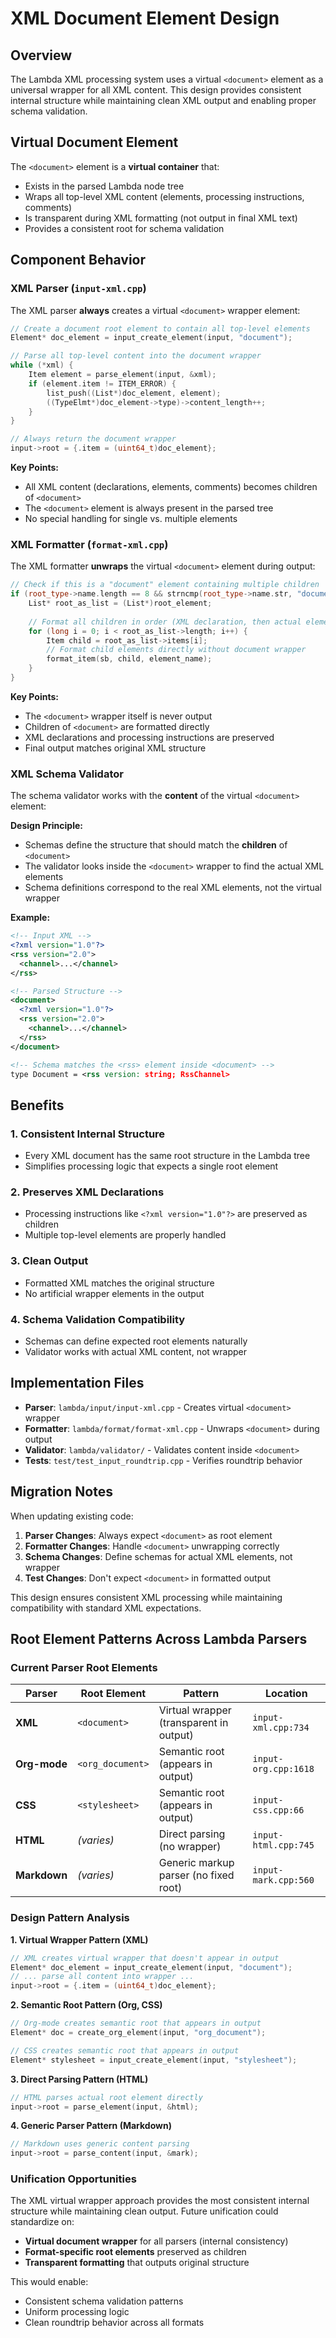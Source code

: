# XML Document Element Design

## Overview

The Lambda XML processing system uses a virtual `<document>` element as a universal wrapper for all XML content. This design provides consistent internal structure while maintaining clean XML output and enabling proper schema validation.

## Virtual Document Element

The `<document>` element is a **virtual container** that:
- Exists in the parsed Lambda node tree
- Wraps all top-level XML content (elements, processing instructions, comments)
- Is transparent during XML formatting (not output in final XML text)
- Provides a consistent root for schema validation

## Component Behavior

### XML Parser (`input-xml.cpp`)

The XML parser **always** creates a virtual `<document>` wrapper element:

```cpp
// Create a document root element to contain all top-level elements
Element* doc_element = input_create_element(input, "document");

// Parse all top-level content into the document wrapper
while (*xml) {
    Item element = parse_element(input, &xml);
    if (element.item != ITEM_ERROR) {
        list_push((List*)doc_element, element);
        ((TypeElmt*)doc_element->type)->content_length++;
    }
}

// Always return the document wrapper
input->root = {.item = (uint64_t)doc_element};
```

**Key Points:**
- All XML content (declarations, elements, comments) becomes children of `<document>`
- The `<document>` element is always present in the parsed tree
- No special handling for single vs. multiple elements

### XML Formatter (`format-xml.cpp`)

The XML formatter **unwraps** the virtual `<document>` element during output:

```cpp
// Check if this is a "document" element containing multiple children
if (root_type->name.length == 8 && strncmp(root_type->name.str, "document", 8) == 0) {
    List* root_as_list = (List*)root_element;
    
    // Format all children in order (XML declaration, then actual elements)
    for (long i = 0; i < root_as_list->length; i++) {
        Item child = root_as_list->items[i];
        // Format child elements directly without document wrapper
        format_item(sb, child, element_name);
    }
}
```

**Key Points:**
- The `<document>` wrapper itself is never output
- Children of `<document>` are formatted directly
- XML declarations and processing instructions are preserved
- Final output matches original XML structure

### XML Schema Validator

The schema validator works with the **content** of the virtual `<document>` element:

**Design Principle:**
- Schemas define the structure that should match the **children** of `<document>`
- The validator looks inside the `<document>` wrapper to find the actual XML elements
- Schema definitions correspond to the real XML elements, not the virtual wrapper

**Example:**
```xml
<!-- Input XML -->
<?xml version="1.0"?>
<rss version="2.0">
  <channel>...</channel>
</rss>

<!-- Parsed Structure -->
<document>
  <?xml version="1.0"?>
  <rss version="2.0">
    <channel>...</channel>
  </rss>
</document>

<!-- Schema matches the <rss> element inside <document> -->
type Document = <rss version: string; RssChannel>
```

## Benefits

### 1. **Consistent Internal Structure**
- Every XML document has the same root structure in the Lambda tree
- Simplifies processing logic that expects a single root element

### 2. **Preserves XML Declarations**
- Processing instructions like `<?xml version="1.0"?>` are preserved as children
- Multiple top-level elements are properly handled

### 3. **Clean Output**
- Formatted XML matches the original structure
- No artificial wrapper elements in the output

### 4. **Schema Validation Compatibility**
- Schemas can define expected root elements naturally
- Validator works with actual XML content, not wrapper

## Implementation Files

- **Parser**: `lambda/input/input-xml.cpp` - Creates virtual `<document>` wrapper
- **Formatter**: `lambda/format/format-xml.cpp` - Unwraps `<document>` during output
- **Validator**: `lambda/validator/` - Validates content inside `<document>`
- **Tests**: `test/test_input_roundtrip.cpp` - Verifies roundtrip behavior

## Migration Notes

When updating existing code:

1. **Parser Changes**: Always expect `<document>` as root element
2. **Formatter Changes**: Handle `<document>` unwrapping correctly  
3. **Schema Changes**: Define schemas for actual XML elements, not wrapper
4. **Test Changes**: Don't expect `<document>` in formatted output

This design ensures consistent XML processing while maintaining compatibility with standard XML expectations.

## Root Element Patterns Across Lambda Parsers

### Current Parser Root Elements

| **Parser** | **Root Element** | **Pattern** | **Location** |
|------------|------------------|-------------|--------------|
| **XML** | `<document>` | Virtual wrapper (transparent in output) | `input-xml.cpp:734` |
| **Org-mode** | `<org_document>` | Semantic root (appears in output) | `input-org.cpp:1618` |
| **CSS** | `<stylesheet>` | Semantic root (appears in output) | `input-css.cpp:66` |
| **HTML** | *(varies)* | Direct parsing (no wrapper) | `input-html.cpp:745` |
| **Markdown** | *(varies)* | Generic markup parser (no fixed root) | `input-mark.cpp:560` |

### Design Pattern Analysis

**1. Virtual Wrapper Pattern (XML)**
```cpp
// XML creates virtual wrapper that doesn't appear in output
Element* doc_element = input_create_element(input, "document");
// ... parse all content into wrapper ...
input->root = {.item = (uint64_t)doc_element};
```

**2. Semantic Root Pattern (Org, CSS)**
```cpp
// Org-mode creates semantic root that appears in output
Element* doc = create_org_element(input, "org_document");

// CSS creates semantic root that appears in output  
Element* stylesheet = input_create_element(input, "stylesheet");
```

**3. Direct Parsing Pattern (HTML)**
```cpp
// HTML parses actual root element directly
input->root = parse_element(input, &html);
```

**4. Generic Parser Pattern (Markdown)**
```cpp
// Markdown uses generic content parsing
input->root = parse_content(input, &mark);
```

### Unification Opportunities

The XML virtual wrapper approach provides the most consistent internal structure while maintaining clean output. Future unification could standardize on:

- **Virtual document wrapper** for all parsers (internal consistency)
- **Format-specific root elements** preserved as children
- **Transparent formatting** that outputs original structure

This would enable:
- Consistent schema validation patterns
- Uniform processing logic
- Clean roundtrip behavior across all formats
